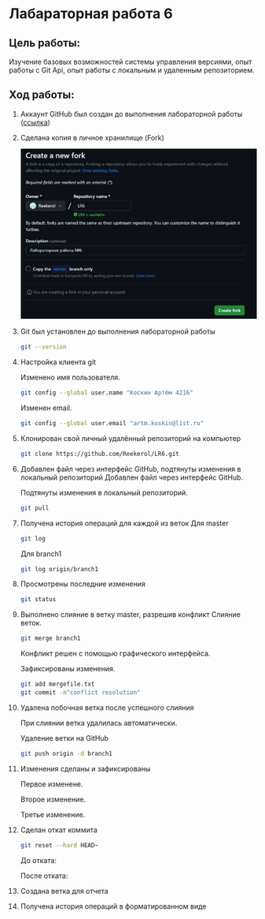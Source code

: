 # **Лабараторная работа 6**
## Цель работы:
Изучение базовых возможностей системы управления версиями, опыт работы с Git Api, опыт работы с локальным и удаленным репозиторием.
## Ход работы:
1. Аккаунт GitHub был создан до выполнения лабораторной работы ([ссылка])
2. Сделана копия в личное хранилище (Fork)
   
    ![1](https://github.com/Reekerol/LR6/blob/otchet/Screenshots/1.png)
   
4. Git был установлен до выполнения лабораторной работы
    ```sh
    git --version
    ```
   
    
5. Настройка клиента git

    Изменено имя пользователя.
    ```sh
    git config --global user.name "Коскин Артём 4216"
    ```
    
    Изменен email.
    ```sh
    git config --global user.email "artm.koskin@list.ru"
    ```
    
7. Клонирован свой личный удалённый репозиторий на компьютер
    ```sh
    git clone https://github.com/Reekerol/LR6.git
    ```
    
    
8. Добавлен файл через интерфейс GitHub, подтянуты изменения в локальный репозиторий
    Добавлен файл через интерфейс GitHub.

    
    Подтянуты изменения в локальный репозиторий.
    ```sh
    git pull
    ```
    
    
9. Получена история операций для каждой из веток
    Для master
    ```sh
    git log
    ```
    
    
    Для branch1
    ```sh
    git log origin/branch1
    ```
    
    
10. Просмотрены последние изменения
    ```sh
    git status
    ```
    
    
11. Выполнено слияние в ветку master, разрешив конфликт
    Слияние веток.
    ```sh
    git merge branch1
    ```
    
    Конфликт решен с помощью графического интерфейса.
    
    
    Зафиксированы изменения.
    ```sh
    git add mergefile.txt
    git commit -m"conflict resolution"
    ```

    
12. Удалена побочная ветка после успешного слияния
    
    При слиянии ветка удалилась автоматически.


    
    Удаление ветки на GitHub
    ```sh
    git push origin -d branch1
    ```
    

    
14. Изменения сделаны и зафиксированы
    
    Первое изменене.



    Второе изменение.



    Третье изменение.


    
16. Сделан откат коммита
    
    ```sh
    git reset --hard HEAD~
    ```
    До отката:



    После отката:


    
17. Создана ветка для отчета



18. Получена история операций в форматированном виде
    



   [ссылка]: <https://github.com/Reekerol>

